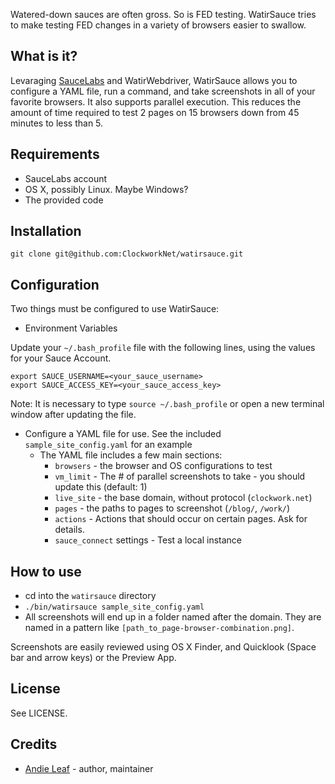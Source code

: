 Watered-down sauces are often gross. So is FED testing. WatirSauce tries to make testing FED changes in a variety of browsers easier to swallow. 

## What is it?

Levaraging [SauceLabs](https://saucelabs.com) and WatirWebdriver, WatirSauce allows you to configure a YAML file, run a command, and take screenshots in all of your favorite browsers. It also supports parallel execution. This reduces the amount of time required to test 2 pages on 15 browsers down from 45 minutes to less than 5.

## Requirements

* SauceLabs account
* OS X, possibly Linux. Maybe Windows?
* The provided code

## Installation

```
git clone git@github.com:ClockworkNet/watirsauce.git
```

## Configuration

Two things must be configured to use WatirSauce:

* Environment Variables

Update your `~/.bash_profile` file with the following lines, using the values for your Sauce Account.

    export SAUCE_USERNAME=<your_sauce_username>
    export SAUCE_ACCESS_KEY=<your_sauce_access_key>

Note: It is necessary to type `source ~/.bash_profile` or open a new terminal window after updating the file.

  * Configure a YAML file for use. See the included `sample_site_config.yaml` for an example
      * The YAML file includes a few main sections:
        * `browsers` - the browser and OS configurations to test
        * `vm_limit` - The # of parallel screenshots to take - you should update this (default: 1)
        * `live_site` - the base domain, without protocol (`clockwork.net`)
        * `pages` - the paths to pages to screenshot (`/blog/`, `/work/`)
        * `actions` - Actions that should occur on certain pages. Ask for details.
        * `sauce_connect` settings - Test a local instance

## How to use
* cd into the `watirsauce` directory
* `./bin/watirsauce sample_site_config.yaml`
* All screenshots will end up in a folder named after the domain. They are named in a pattern like `[path_to_page-browser-combination.png]`.

Screenshots are easily reviewed using OS X Finder, and Quicklook (Space bar and arrow keys) or the Preview App.

## License

See LICENSE.

## Credits

 * [Andie Leaf](http://clockwork.net/go/leaf/) - author, maintainer
